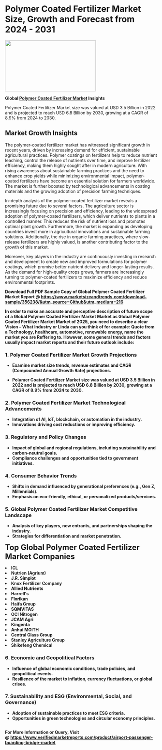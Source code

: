 <H1>Polymer Coated Fertilizer Market Size, Growth and Forecast from 2024 - 2031</H1><img class="aligncenter size-medium wp-image-584254" src="https://thirdeyenews.in/wp-content/uploads/2024/09/Global-Market-Research-300x168.jpeg" alt="" width="300" height="168" /><p><strong>Global&nbsp;<a href="https://www.marketsizeandtrends.com/download-sample/356238/&amp;utm_source=Github&utm_medium=216">Polymer Coated Fertilizer Market</a> Insights</strong></p><p>Polymer Coated Fertilizer Market size was valued at USD 3.5 Billion in 2022 and is projected to reach USD 6.8 Billion by 2030, growing at a CAGR of 8.9% from 2024 to 2030.</p><p><h2>Market Growth Insights</h2> <p>The polymer-coated fertilizer market has witnessed significant growth in recent years, driven by increasing demand for efficient, sustainable agricultural practices. Polymer coatings on fertilizers help to reduce nutrient leaching, control the release of nutrients over time, and improve fertilizer efficiency, making them highly sought after in modern agriculture. With rising awareness about sustainable farming practices and the need to enhance crop yields while minimizing environmental impact, polymer-coated fertilizers have become an essential solution for farmers worldwide. The market is further boosted by technological advancements in coating materials and the growing adoption of precision farming techniques.</p> <p><strong></strong></p> <p>In-depth analysis of the polymer-coated fertilizer market reveals a promising future due to several factors. The agriculture sector is increasingly focusing on precision and efficiency, leading to the widespread adoption of polymer-coated fertilizers, which deliver nutrients to plants in a controlled manner. This reduces the risk of nutrient loss and promotes optimal plant growth. Furthermore, the market is expanding as developing countries invest more in agricultural innovations and sustainable farming solutions. Additionally, the rise in organic farming practices, where slow-release fertilizers are highly valued, is another contributing factor to the growth of this market.</p> <p>Moreover, key players in the industry are continuously investing in research and development to create new and improved formulations for polymer coatings, which promise better nutrient delivery and longer-lasting results. As the demand for high-quality crops grows, farmers are increasingly turning to polymer-coated fertilizers to maximize efficiency and reduce environmental footprints.</p> <p><strong></p><p><span class=""><strong>Download Full PDF Sample Copy of Global Polymer Coated Fertilizer Market Report</strong> @ <a href="https://www.marketsizeandtrends.com/download-sample/356238/&amp;utm_source=Github&utm_medium=216" target="_blank">https://www.marketsizeandtrends.com/download-sample/356238/&amp;utm_source=Github&utm_medium=216</a></span></p><p>In order to make an accurate and perceptive description of future scope of a Global&nbsp;Polymer Coated Fertilizer Market Market as Global&nbsp;Polymer Coated Fertilizer Market Market of 2025, you need to describe a clear Vision &ndash; What Industry or Linda can you think of for example: Quote from a Technology, healthcare, automotive, renewable energy, name the market you are Reffering to. However, some general trends and factors usually impact market reports and their future outlook include:</p><h3>1.&nbsp;<strong>Polymer Coated Fertilizer Market Growth Projections</strong></h3><ul><li>Examine market size trends, revenue estimates and CAGR (Compounded Annual Growth Rate) projections.</li><li><p>Polymer Coated Fertilizer Market size was valued at USD 3.5 Billion in 2022 and is projected to reach USD 6.8 Billion by 2030, growing at a CAGR of 8.9% from 2024 to 2030.</p></li></ul><h3>2.&nbsp;<strong>Polymer Coated Fertilizer Market Technological Advancements</strong></h3><ul><li>Integration of AI, IoT, blockchain, or automation in the industry.</li><li>Innovations driving cost reductions or improving efficiency.</li></ul><h3>3.&nbsp;<strong>Regulatory and Policy Changes</strong></h3><ul><li>Impact of global and regional regulations, including sustainability and carbon-neutral goals.</li><li>Compliance challenges and opportunities tied to government initiatives.</li></ul><h3>4.&nbsp;<strong>Consumer Behavior Trends</strong></h3><ul><li>Shifts in demand influenced by generational preferences (e.g., Gen Z, Millennials).</li><li>Emphasis on eco-friendly, ethical, or personalized products/services.</li></ul><h3>5.&nbsp;<strong>Global Polymer Coated Fertilizer Market Competitive Landscape</strong></h3><ul><li>Analysis of key players, new entrants, and partnerships shaping the industry.</li><li>Strategies for differentiation and market penetration.</li></ul><p data-pm-slice="1 1 []"><span style="color: inherit; font-family: inherit; font-size: 25px;">Top Global Polymer Coated Fertilizer Market Companies</span></p><div class="" data-test-id=""><p><li>ICL</li><li> Nutrien (Agrium)</li><li> J.R. Simplot</li><li> Knox Fertilizer Company</li><li> Allied Nutrients</li><li> Harrell's</li><li> Florikan</li><li> Haifa Group</li><li> SQMVITAS</li><li> OCI Nitrogen</li><li> JCAM Agri</li><li> Kingenta</li><li> Anhui MOITH</li><li> Central Glass Group</li><li> Stanley Agriculture Group</li><li> Shikefeng Chemical</li></p></div><h3>6.&nbsp;<strong>Economic and Geopolitical Factors</strong></h3><ul><li>Influence of global economic conditions, trade policies, and geopolitical events.</li><li>Resilience of the market to inflation, currency fluctuations, or global crises.</li></ul><h3>7.&nbsp;<strong>Sustainability and ESG (Environmental, Social, and Governance)</strong></h3><ul><li>Adoption of sustainable practices to meet ESG criteria.</li><li>Opportunities in green technologies and circular economy principles.</li></ul><h2><strong style="font-size: 14px;">For More Information or Query, Visit @&nbsp;</strong><a style="background-color: #ffffff; font-size: 14px;" href="https://www.marketsizeandtrends.com/report/polymer-coated-fertilizer-market/" target="_blank">https://www.verifiedmarketreports.com/product/airport-passenger-boarding-bridge-market</a></h2>
